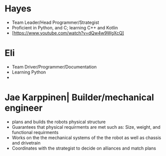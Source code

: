 # Hayes
  * Team Leader/Head Programmer/Strategist
  * Proficient in Python, and C; learning C++ and Kotlin
  * [https://www.youtube.com/watch?v=dQw4w9WgXcQ]

# Eli
  * Team Driver/Programmer/Documentation
  * Learning Python
  * 
# Jae Karppinen| Builder/mechanical engineer
* plans and builds the robots physical structure
* Guarantees that physical requirments are met such as: Size, weight, and functional requirments
* Works on the the mechanical systems of the the robot as well as chassis and drivetrain
* Coordinates with the strategist to decide on alliances and match plans

